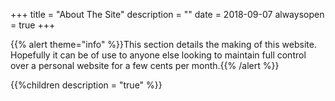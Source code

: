 +++
title = "About The Site"
description = ""
date = 2018-09-07
alwaysopen = true
+++

{{% alert theme="info" %}}This section details the making of this website. Hopefully it can be of use to anyone else looking to maintain full control over a personal website for a few cents per month.{{% /alert %}}

{{%children description = "true" %}}